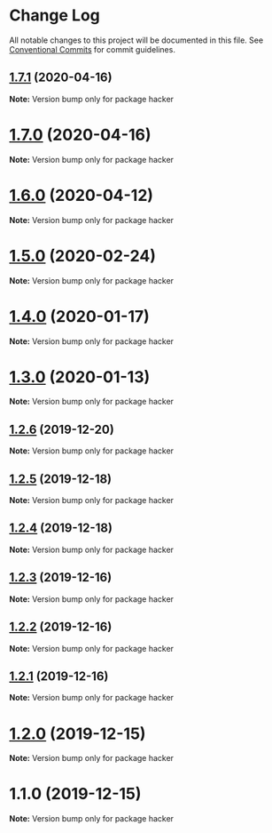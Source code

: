 # Change Log

All notable changes to this project will be documented in this file.
See [Conventional Commits](https://conventionalcommits.org) for commit guidelines.

## [1.7.1](https://github.com/Chronoblog/gatsby-theme-chronoblog/compare/hacker@1.7.0...hacker@1.7.1) (2020-04-16)

**Note:** Version bump only for package hacker





# [1.7.0](https://github.com/Chronoblog/gatsby-theme-chronoblog/compare/hacker@1.6.0...hacker@1.7.0) (2020-04-16)

**Note:** Version bump only for package hacker





# [1.6.0](https://github.com/Chronoblog/gatsby-theme-chronoblog/compare/hacker@1.5.0...hacker@1.6.0) (2020-04-12)

**Note:** Version bump only for package hacker





# [1.5.0](https://github.com/Chronoblog/gatsby-theme-chronoblog/compare/hacker@1.4.0...hacker@1.5.0) (2020-02-24)

**Note:** Version bump only for package hacker





# [1.4.0](https://github.com/Chronoblog/gatsby-theme-chronoblog/compare/hacker@1.3.0...hacker@1.4.0) (2020-01-17)

**Note:** Version bump only for package hacker





# [1.3.0](https://github.com/Chronoblog/gatsby-theme-chronoblog/compare/hacker@1.2.6...hacker@1.3.0) (2020-01-13)

**Note:** Version bump only for package hacker





## [1.2.6](https://github.com/Chronoblog/gatsby-theme-chronoblog/compare/hacker@1.2.5...hacker@1.2.6) (2019-12-20)

**Note:** Version bump only for package hacker





## [1.2.5](https://github.com/Chronoblog/gatsby-theme-chronoblog/compare/hacker@1.2.4...hacker@1.2.5) (2019-12-18)

**Note:** Version bump only for package hacker





## [1.2.4](https://github.com/Chronoblog/gatsby-theme-chronoblog/compare/hacker@1.2.3...hacker@1.2.4) (2019-12-18)

**Note:** Version bump only for package hacker





## [1.2.3](https://github.com/Ganevru/gatsby-theme-chronoblog/compare/hacker@1.2.2...hacker@1.2.3) (2019-12-16)

**Note:** Version bump only for package hacker





## [1.2.2](https://github.com/Ganevru/gatsby-theme-chronoblog/compare/hacker@1.2.1...hacker@1.2.2) (2019-12-16)

**Note:** Version bump only for package hacker





## [1.2.1](https://github.com/Ganevru/gatsby-theme-chronoblog/compare/hacker@1.2.0...hacker@1.2.1) (2019-12-16)

**Note:** Version bump only for package hacker





# [1.2.0](https://github.com/Ganevru/gatsby-theme-chronoblog/compare/hacker@1.1.0...hacker@1.2.0) (2019-12-15)

**Note:** Version bump only for package hacker





# 1.1.0 (2019-12-15)

**Note:** Version bump only for package hacker

